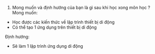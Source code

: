 1. Mong muốn và định hướng của bạn là gì sau khi học xong môn học ?
Mong muốn: 
- Học được các kiến thức về lập trình thiết bị di động
- Có thể tạo 1 ứng dụng trên thiết bị di động

Định hướng:
- Sẽ làm 1 lập trình ứng dụng di động 